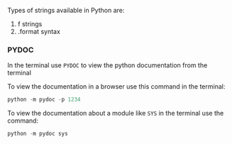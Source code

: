 Types of strings available in Python are:
1. f strings
2. .format syntax

### PYDOC 
In the terminal use ```PYDOC``` to view the python documentation from the terminal

To view the documentation in a browser use this command in the terminal:
```python
python -m pydoc -p 1234
```

To view the documentation about a module like ```SYS``` in the terminal use the command:
```python
python -m pydoc sys
```
